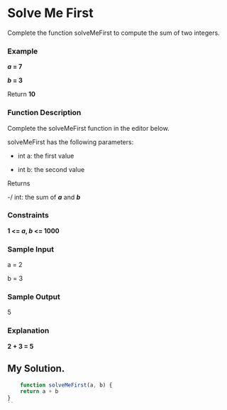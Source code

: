 # Solve Me First

Complete the function solveMeFirst to compute the sum of two integers.

### Example

**_a_ = 7**

**_b_ = 3**

Return **10**
 
### Function Description

Complete the solveMeFirst function in the editor below.

solveMeFirst has the following parameters:

* int a: the first value

* int b: the second value

Returns

-/ int: the sum of **_a_** and **_b_**

### Constraints

**1 <= _a_, _b_ <= 1000**


### Sample Input
a = 2

b = 3

### Sample Output
5

### Explanation
**2 + 3 = 5**

##  My Solution.

```javascript
    function solveMeFirst(a, b) {
    return a + b 
}
``